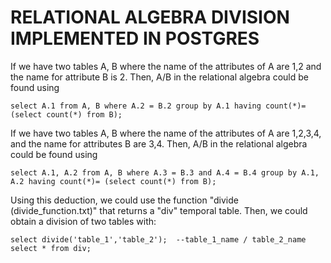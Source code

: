 # RELATIONAL ALGEBRA DIVISION IMPLEMENTED IN POSTGRES

If we have two tables A, B where the name of the attributes of A are 1,2 and the name for attribute B is 2. Then, A/B in the relational algebra could be found using 

	select A.1 from A, B where A.2 = B.2 group by A.1 having count(*)= (select count(*) from B);

If we have two tables A, B where the name of the attributes of A are 1,2,3,4, and the name for attributes B are 3,4. Then, A/B in the relational algebra could be found using 

	select A.1, A.2 from A, B where A.3 = B.3 and A.4 = B.4 group by A.1, A.2 having count(*)= (select count(*) from B);
	
Using this deduction, we could use the function "divide (divide_function.txt)" that returns a "div" temporal table. Then, we could obtain a division of two tables with:

	select divide('table_1','table_2');  --table_1_name / table_2_name
	select * from div;